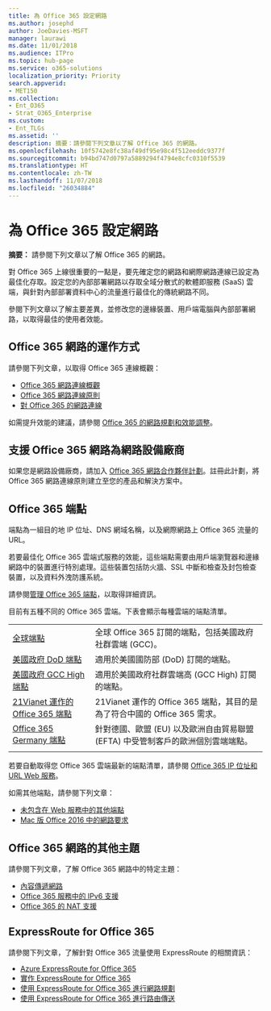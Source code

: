 ```yaml
---
title: 為 Office 365 設定網路
ms.author: josephd
author: JoeDavies-MSFT
manager: laurawi
ms.date: 11/01/2018
ms.audience: ITPro
ms.topic: hub-page
ms.service: o365-solutions
localization_priority: Priority
search.appverid:
- MET150
ms.collection:
- Ent_O365
- Strat_O365_Enterprise
ms.custom:
- Ent_TLGs
ms.assetid: ''
description: 摘要：請參閱下列文章以了解 Office 365 的網路。
ms.openlocfilehash: 10f5742e8fc38af49df95e98c4f512eeddc9377f
ms.sourcegitcommit: b94bd747d0797a5889294f4794e8cfc0310f5539
ms.translationtype: HT
ms.contentlocale: zh-TW
ms.lasthandoff: 11/07/2018
ms.locfileid: "26034884"
---
```

# <a name="set-up-your-network-for-office-365"></a>為 Office 365 設定網路

**摘要：** 請參閱下列文章以了解 Office 365 的網路。
  
對 Office 365 上線很重要的一點是，要先確定您的網路和網際網路連線已設定為最佳化存取。設定您的內部部署網路以存取全域分散式的軟體即服務 (SaaS) 雲端，與針對內部部署資料中心的流量進行最佳化的傳統網路不同。 

參閱下列文章以了解主要差異，並修改您的邊緣裝置、用戶端電腦與內部部署網路，以取得最佳的使用者效能。

## <a name="how-office-365-networking-works"></a>Office 365 網路的運作方式

請參閱下列文章，以取得 Office 365 連線概觀：

- [Office 365 網路連線概觀](office-365-networking-overview.md)
- [Office 365 網路連線原則](office-365-network-connectivity-principles.md)
- [對 Office 365 的網路連線](network-connectivity.md)

如需提升效能的建議，請參閱 [Office 365 的網路規劃和效能調整](network-planning-and-performance.md)。

## <a name="support-office-365-networking-as-a-network-equipment-vendor"></a>支援 Office 365 網路為網路設備廠商

如果您是網路設備廠商，請加入 [Office 365 網路合作夥伴計劃](office-365-networking-partner-program.md)。註冊此計劃，將 Office 365 網路連線原則建立至您的產品和解決方案中。 

## <a name="office-365-endpoints"></a>Office 365 端點

端點為一組目的地 IP 位址、DNS 網域名稱，以及網際網路上 Office 365 流量的 URL。 

若要最佳化 Office 365 雲端式服務的效能，這些端點需要由用戶端瀏覽器和邊緣網路中的裝置進行特別處理。這些裝置包括防火牆、SSL 中斷和檢查及封包檢查裝置，以及資料外洩防護系統。

請參閱[管理 Office 365 端點](managing-office-365-endpoints.md)，以取得詳細資訊。

目前有五種不同的 Office 365 雲端。下表會顯示每種雲端的端點清單。

|||
|:-------|:-----|
| [全球端點](urls-and-ip-address-ranges.md) | 全球 Office 365 訂閱的端點，包括美國政府社群雲端 (GCC)。 |
| [美國政府 DoD 端點](office-365-u-s-government-dod-endpoints.md) | 適用於美國國防部 (DoD) 訂閱的端點。 |
| [美國政府 GCC High 端點](office-365-u-s-government-gcc-high-endpoints.md) | 適用於美國政府社群雲端高 (GCC High) 訂閱的端點。 |
| [21Vianet 運作的 Office 365 端點](urls-and-ip-address-ranges-21vianet.md) | 21Vianet 運作的 Office 365 端點，其目的是為了符合中國的 Office 365 需求。 |
| [Office 365 Germany 端點](office-365-germany-endpoints.md) | 針對德國、歐盟 (EU) 以及歐洲自由貿易聯盟 (EFTA) 中受管制客戶的歐洲個別雲端端點。 |
|||

若要自動取得您 Office 365 雲端最新的端點清單，請參閱 [Office 365 IP 位址和 URL Web 服務](office-365-ip-web-service.md)。

如需其他端點，請參閱下列文章：

- [未包含在 Web 服務中的其他端點](additional-office365-ip-addresses-and-urls.md)
- [Mac 版 Office 2016 中的網路要求](network-requests-in-office-2016-for-mac.md)


## <a name="additional-topics-for-office-365-networking"></a>Office 365 網路的其他主題

請參閱下列文章，了解 Office 365 網路中的特定主題：

- [內容傳遞網路](content-delivery-networks.md)
- [Office 365 服務中的 IPv6 支援](ipv6-support.md)
- [Office 365 的 NAT 支援](nat-support-with-office-365.md)

## <a name="expressroute-for-office-365"></a>ExpressRoute for Office 365

請參閱下列文章，了解針對 Office 365 流量使用 ExpressRoute 的相關資訊：

- [Azure ExpressRoute for Office 365](azure-expressroute.md)
- [實作 ExpressRoute for Office 365](implementing-expressroute.md)
- [使用 ExpressRoute for Office 365 進行網路規劃](network-planning-with-expressroute.md)
- [使用 ExpressRoute for Office 365 進行路由傳送](routing-with-expressroute.md)
